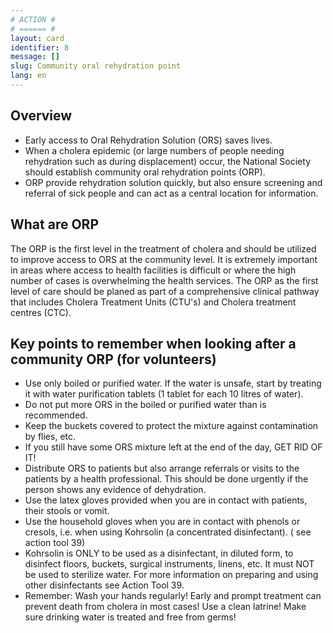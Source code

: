 ```yaml
---
# ACTION #
# ====== #
layout: card
identifier: 8
message: []
slug: Community oral rehydration point 
lang: en
---
```


## Overview

- Early access to Oral Rehydration Solution (ORS) saves lives.
- When a cholera epidemic (or large numbers of people needing rehydration such as during displacement) occur, the National Society should establish community oral rehydration points (ORP).
- ORP provide rehydration solution quickly, but also ensure screening and referral of sick people and can act as a central location for information. 

## What are ORP  

The ORP is the first level in the treatment of cholera and should be utilized to improve access to ORS at the community level. It is extremely important in areas where access to health facilities is difficult or where the high number of cases is overwhelming the health services. The ORP as the first level of care should be planed as part of a comprehensive clinical pathway that includes Cholera Treatment Units (CTU's) and Cholera treatment centres (CTC).

## Key points to remember when looking after a community ORP (for volunteers)

- Use only boiled or purified water. If the water is unsafe, start by treating it with water purification tablets (1 tablet for each 10 litres of water).
- Do not put more ORS in the boiled or purified water than is recommended.
- Keep the buckets covered to protect the mixture against contamination by flies, etc.
- If you still have some ORS mixture left at the end of the day, GET RID OF IT!
- Distribute ORS to patients but also arrange referrals or visits to the patients by a health professional. This should be done urgently if the person shows any evidence of dehydration.
- Use the latex gloves provided when you are in contact with patients, their stools or vomit.
- Use the household gloves when you are in contact with phenols or cresols, i.e. when using Kohrsolin (a concentrated disinfectant). ( see action tool 39)
- Kohrsolin is ONLY to be used as a disinfectant, in diluted form, to disinfect floors, buckets, surgical instruments, linens, etc. It must NOT be used to sterilize water. For more information on preparing and using other disinfectants see Action Tool 39. 
- Remember: Wash your hands regularly! Early and prompt treatment can prevent death from cholera in most cases! Use a clean latrine! Make sure drinking water is treated and free from germs! 

